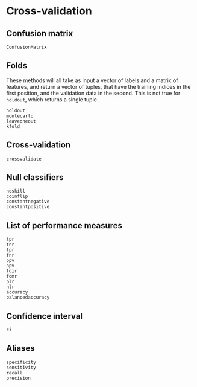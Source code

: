 # Cross-validation

## Confusion matrix

```@docs
ConfusionMatrix
```

## Folds

These methods will all take as input a vector of labels and a matrix of features,
and return a vector of tuples, that have the training indices in the first
position, and the validation data in the second. This is not true for `holdout`,
which returns a single tuple.

```@docs
holdout
montecarlo
leaveoneout
kfold
```

## Cross-validation

```@docs
crossvalidate
```

## Null classifiers

```@docs
noskill
coinflip
constantnegative
constantpositive
```

## List of performance measures

```@docs
tpr
tnr
fpr
fnr
ppv
npv
fdir
fomr
plr
nlr
accuracy
balancedaccuracy
```

## Confidence interval

```@docs
ci
```

## Aliases

```@docs
specificity
sensitivity
recall
precision
```